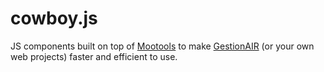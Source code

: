 cowboy.js
=========

JS components built on top of [Mootools](http://mootools.net/) to make [GestionAIR](http://www.gestionair.com/) (or your own web projects) faster and efficient to use.
